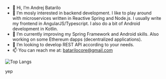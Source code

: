 - 👋 Hi, I’m Andrej Batarilo
- 👀 I’m mosly interested in backend development. I like to play around with microservices written in Reactive Spring and Node.js. 
I usually write my frontend in AngularJS/Typescript. I also do a bit of Android development in Kotlin.
- 🌱 I’m currently improving my Spring Framework and Android skills. Also working on some Ethereum dapps (decentralized applications).
- 💞️ I’m looking to develop REST API according to your needs.
- 📫 You can reach me at: batarilocore@gmail.com

 ![Top Langs](https://github-readme-stats.vercel.app/api/top-langs/?username=batariloa&hide=javascript,css,scss,html&theme=tokyonight)
 
 yep
